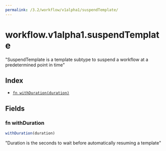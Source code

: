 ```yaml
---
permalink: /3.2/workflow/v1alpha1/suspendTemplate/
---
```


# workflow.v1alpha1.suspendTemplate

"SuspendTemplate is a template subtype to suspend a workflow at a predetermined point in time"

## Index

* [`fn withDuration(duration)`](#fn-withduration)

## Fields

### fn withDuration

```ts
withDuration(duration)
```

"Duration is the seconds to wait before automatically resuming a template"